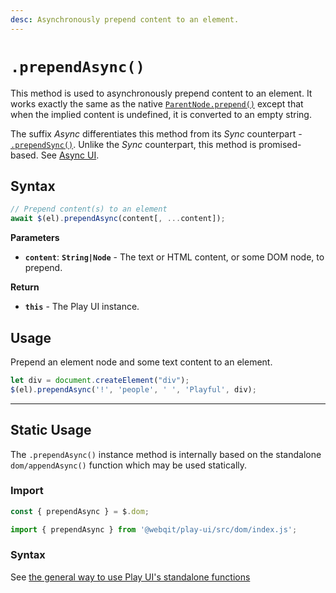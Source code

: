 ```yaml
---
desc: Asynchronously prepend content to an element.
---
```

# `.prependAsync()`

This method is used to asynchronously prepend content to an element. It works exactly the same as the native [`ParentNode.prepend()`](https://developer.mozilla.org/en-US/docs/Web/API/ParentNode/prepend) except that when the implied content is undefined, it is converted to an empty string.

The suffix *Async* differentiates this method from its *Sync* counterpart - [`.prependSync()`](../prependsync). Unlike the *Sync* counterpart, this method is promised-based. See [Async UI](../../overview#meet-async-ui).

## Syntax

```js
// Prepend content(s) to an element
await $(el).prependAsync(content[, ...content]);
```

**Parameters**

+ **`content`**: **`String|Node`** - The text or HTML content, or some DOM node, to prepend.

**Return**

+ **`this`** - The Play UI instance.

## Usage

Prepend an element node and some text content to an element.

```js
let div = document.createElement("div");
$(el).prependAsync('!', 'people', ' ', 'Playful', div);
```

------

## Static Usage

The `.prependAsync()` instance method is internally based on the standalone `dom/appendAsync()` function which may be used statically.

### Import

```js
const { prependAsync } = $.dom;
```
```js
import { prependAsync } from '@webqit/play-ui/src/dom/index.js';
```

### Syntax

See [the general way to use Play UI's standalone functions](../../../overview#use-as-descrete-utilities)